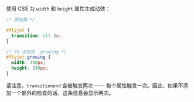 
使用 CSS 为 `width` 和 `height` 属性生成动效：
```css
/* 原始类 */

#flyjet {
  transition: all 3s;
}

/* JS 添加的 .growing */
#flyjet.growing {
  width: 400px;
  height: 240px;
}
```

请注意，`transitionend` 会被触发两次 —— 每个属性触发一次。因此，如果不添加一个额外的检查的话，这条信息会显示两次。
